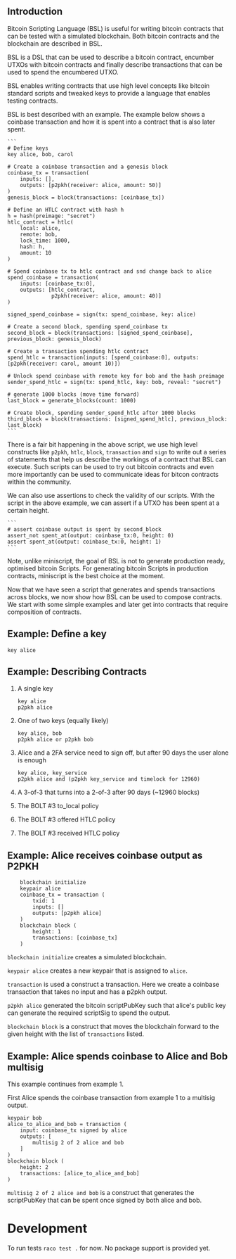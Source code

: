 
## Introduction

Bitcoin Scripting Language (BSL) is useful for writing bitcoin
contracts that can be tested with a simulated blockchain. Both bitcoin
contracts and the blockchain are described in BSL.

BSL is a DSL that can be used to describe a bitcoin contract, encumber
UTXOs with bitcoin contracts and finally describe transactions that
can be used to spend the encumbered UTXO.

BSL enables writing contracts that use high level concepts like
bitcoin standard scripts and tweaked keys to provide a language that
enables testing contracts.

BSL is best described with an example. The example below shows a
coinbase transaction and how it is spent into a contract that is also
later spent.

	```
	# Define keys
	key alice, bob, carol
	
	# Create a coinbase transaction and a genesis block
	coinbase_tx = transaction(
		inputs: [], 
		outputs: [p2pkh(receiver: alice, amount: 50)]
	)
	genesis_block = block(transactions: [coinbase_tx])
	
	# Define an HTLC contract with hash h	
	h = hash(preimage: "secret")
	htlc_contract = htlc(
		local: alice,
		remote: bob,
		lock_time: 1000,
		hash: h,
		amount: 10
	)
	
	# Spend coinbase tx to htlc contract and snd change back to alice
	spend_coinbase = transaction(
		inputs: [coinbase_tx:0],
		outputs: [htlc_contract, 
			      p2pkh(receiver: alice, amount: 40)]
	)
	
	signed_spend_coinbase = sign(tx: spend_coinbase, key: alice)

	# Create a second block, spending spend_coinbase tx
	second_block = block(transactions: [signed_spend_coinbase], previous_block: genesis_block)

	# Create a transaction spending htlc contract
	spend_htlc = transaction(inputs: [spend_coinbase:0], outputs: [p2pkh(receiver: carol, amount 10)])
	
	# Unlock spend coinbase with remote key for bob and the hash preimage
	sender_spend_htlc = sign(tx: spend_htlc, key: bob, reveal: "secret")
	
	# generate 1000 blocks (move time forward)
	last_block = generate_blocks(count: 1000)
	
	# Create block, spending sender_spend_htlc after 1000 blocks
	third_block = block(transactions: [signed_spend_htlc], previous_block: last_block)
	```

There is a fair bit happening in the above script, we use high level
constructs like `p2pkh`, `htlc`, `block`, `transaction` and `sign` to
write out a series of statements that help us describe the workings of
a contract that BSL can execute. Such scripts can be used to try out
bitcoin contracts and even more importantly can be used to communicate
ideas for bitcon contracts within the community.

We can also use assertions to check the validity of our scripts. With
the script in the above example, we can assert if a UTXO has been
spent at a certain height.

	```
	# assert coinbase output is spent by second_block
	assert_not spent_at(output: coinbase_tx:0, height: 0)
	assert spent_at(output: coinbase_tx:0, height: 1)
	```

Note, unlike miniscript, the goal of BSL is not to generate production
ready, optimised bitcoin Scripts. For generating bitcoin Scripts in
production contracts, miniscript is the best choice at the moment.

Now that we have seen a script that generates and spends transactions
across blocks, we now show how BSL can be used to compose
contracts. We start with some simple examples and later get into
contracts that require composition of contracts.


## Example: Define a key

`key alice`

## Example: Describing Contracts

1. A single key

	```
	key alice
	p2pkh alice
	```

2. One of two keys (equally likely)

	```
	key alice, bob
	p2pkh alice or p2pkh bob
	```

3. Alice and a 2FA service need to sign off, but after 90 days the user alone is enough

	```
	key alice, key_service
	p2pkh alice and (p2pkh key_service and timelock for 12960)
	```

4. A 3-of-3 that turns into a 2-of-3 after 90 days (~12960 blocks)



5. The BOLT #3 to_local policy
6. The BOLT #3 offered HTLC policy
7. The BOLT #3 received HTLC policy

## Example: Alice receives coinbase output as P2PKH


```
    blockchain initialize
    keypair alice
    coinbase_tx = transaction (
        txid: 1
        inputs: []
        outputs: [p2pkh alice]
    )
    blockchain block (
        height: 1
        transactions: [coinbase_tx]
    )
```

`blockchain initialize` creates a simulated blockchain.

`keypair alice` creates a new keypair that is assigned to `alice`.

`transaction` is used a construct a transaction. Here we create a
coinbase transaction that takes no input and has a p2pkh output.

`p2pkh alice` generated the bitcoin scriptPubKey such that alice's
public key can generate the required scriptSig to spend the output.

`blockchain block` is a construct that moves the blockchain forward to
the given height with the list of `transactions` listed.

## Example: Alice spends coinbase to Alice and Bob multisig

This example continues from example 1.

First Alice spends the coinbase transaction from example 1 to a
multisig output.

    keypair bob
    alice_to_alice_and_bob = transaction (
        input: coinbase_tx signed by alice
        outputs: [
            multisig 2 of 2 alice and bob
        ]
    )
    blockchain block (
        height: 2
        transactions: [alice_to_alice_and_bob]
    )
    

`multisig 2 of 2 alice and bob` is a construct that generates the
scriptPubKey that can be spent once signed by both alice and bob.


# Development

To run tests `raco test .` for now. No package support is provided yet.

